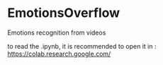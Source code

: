 # EmotionsOverflow
Emotions recognition from videos

to read the .ipynb, it is recommended to open it in : https://colab.research.google.com/

